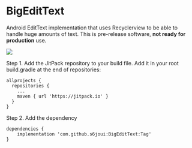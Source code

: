# BigEditText
Android EditText implementation that uses Recyclerview to be able to handle huge amounts of text. This is pre-release software,  **not ready for production** use.

[![](https://jitpack.io/v/s6joui/BigEditText.svg)](https://jitpack.io/#s6joui/BigEditText)


Step 1. Add the JitPack repository to your build file. Add it in your root build.gradle at the end of repositories:
```
allprojects {
  repositories {
    ...
    maven { url 'https://jitpack.io' }
  }
}
```
Step 2. Add the dependency
```
dependencies {
    implementation 'com.github.s6joui:BigEditText:Tag'
}
```

